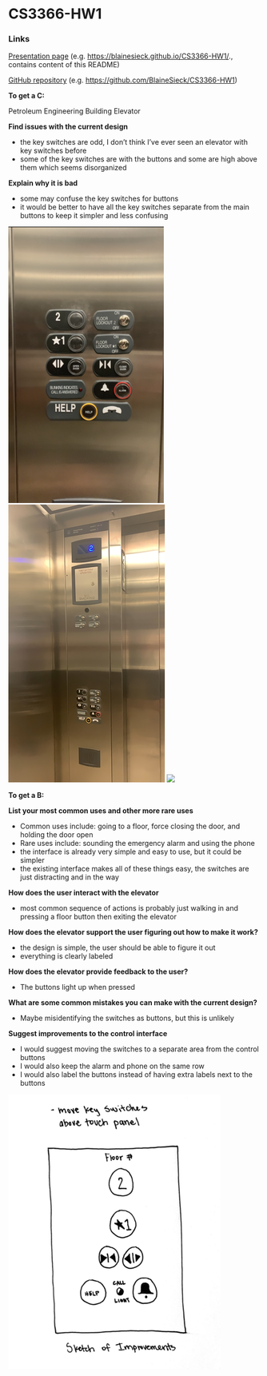 # CS3366-HW1

### Links
[Presentation page](https://blainesieck.github.io/CS3366-HW1/.) (e.g. https://blainesieck.github.io/CS3366-HW1/., contains content of this README)

[GitHub repository](https://github.com/BlaineSieck/CS3366-HW1) (e.g. https://github.com/BlaineSieck/CS3366-HW1)

**To get a C:**

Petroleum Engineering Building Elevator

**Find issues with the current design**
- the key switches are odd, I don’t think I’ve ever seen an elevator with key switches before
- some of the key switches are with the buttons and some are high above them which seems disorganized

**Explain why it is bad**
- some may confuse the key switches for buttons
- it would be better to have all the key switches separate from the main buttons to keep it simpler and less confusing

![](panel.png)
![](entire%20elevator.png)
![](elevator.gif)

**To get a B:**

**List your most common uses and other more rare uses**
- Common uses include: going to a floor, force closing the door, and holding the door open
- Rare uses include: sounding the emergency alarm and using the phone
- the interface is already very simple and easy to use, but it could be simpler
- the existing interface makes all of these things easy, the switches are just distracting and in the way

**How does the user interact with the elevator**
- most common sequence of actions is probably just walking in and pressing a floor button then exiting the elevator

**How does the elevator support the user figuring out how to make it work?**
- the design is simple, the user should be able to figure it out
- everything is clearly labeled

**How does the elevator provide feedback to the user?**
- The buttons light up when pressed

**What are some common mistakes you can make with the current design?**
- Maybe misidentifying the switches as buttons, but this is unlikely

**Suggest improvements to the control interface**
- I would suggest moving the switches to a separate area from the control buttons
- I would also keep the alarm and phone on the same row
- I would also label the buttons instead of having extra labels next to the buttons

![](sketch.png)
